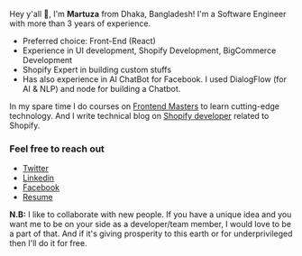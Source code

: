 <!-- ### Hi there 👋 -->

<!--
**martuza-shimul/martuza-shimul** is a ✨ _special_ ✨ repository because its `README.md` (this file) appears on your GitHub profile.

Here are some ideas to get you started:

- 🔭 I’m currently working on ...
- 🌱 I’m currently learning ...
- 👯 I’m looking to collaborate on ...
- 🤔 I’m looking for help with ...
- 💬 Ask me about ...
- 📫 How to reach me: ...
- 😄 Pronouns: ...
- ⚡ Fun fact: ...
-->

Hey y'all 👋, I'm **Martuza** from Dhaka, Bangladesh! I'm a Software Engineer with more than 3 years of experience.

- Preferred choice: Front-End (React)
- Experience in UI development, Shopify Development, BigCommerce Development
- Shopify Expert in building custom stuffs
- Has also experience in AI ChatBot for Facebook. I used DialogFlow (for AI & NLP) and node for building a Chatbot.

In my spare time I do courses on [Frontend Masters](https://frontendmasters.com/) to learn cutting-edge technology. And I write technical blog on [Shopify developer](https://shopifydeveloper.com/blog/) related to Shopify.

### Feel free to reach out

- [Twitter](https://twitter.com/MartuzaShimul)
- [Linkedin](https://www.linkedin.com/in/martuza-shimul/)
- [Facebook](https://www.facebook.com/martuza.shimul)
- [Resume](https://bit.ly/3ilxUeB)

**N.B:** I like to collaborate with new people. If you have a unique idea and you want me to be on your side as a developer/team member, I would love to be a part of that. And if it's giving prosperity to this earth or for underprivileged then I'll do it for free.
